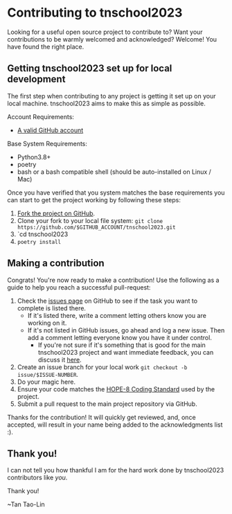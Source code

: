 Contributing to tnschool2023
========

Looking for a useful open source project to contribute to?
Want your contributions to be warmly welcomed and acknowledged?
Welcome! You have found the right place.

## Getting tnschool2023 set up for local development
The first step when contributing to any project is getting it set up on your local machine. tnschool2023 aims to make this as simple as possible.

Account Requirements:

- [A valid GitHub account](https://github.com/join)

Base System Requirements:

- Python3.8+
- poetry
- bash or a bash compatible shell (should be auto-installed on Linux / Mac)

Once you have verified that you system matches the base requirements you can start to get the project working by following these steps:

1. [Fork the project on GitHub](https://github.com/tanlin2013/tnschool2023/fork).
2. Clone your fork to your local file system:
    `git clone https://github.com/$GITHUB_ACCOUNT/tnschool2023.git`
3. `cd tnschool2023
4. `poetry install`

## Making a contribution
Congrats! You're now ready to make a contribution! Use the following as a guide to help you reach a successful pull-request:

1. Check the [issues page](https://github.com/tanlin2013/tnschool2023/issues) on GitHub to see if the task you want to complete is listed there.
    - If it's listed there, write a comment letting others know you are working on it.
    - If it's not listed in GitHub issues, go ahead and log a new issue. Then add a comment letting everyone know you have it under control.
        - If you're not sure if it's something that is good for the main tnschool2023 project and want immediate feedback, you can discuss it [here](https://gitter.im/tanlin2013/tnschool2023).
2. Create an issue branch for your local work `git checkout -b issue/$ISSUE-NUMBER`.
3. Do your magic here.
4. Ensure your code matches the [HOPE-8 Coding Standard](https://github.com/hugapi/HOPE/blob/master/all/HOPE-8--Style-Guide-for-Hug-Code.md#hope-8----style-guide-for-hug-code) used by the project.
5. Submit a pull request to the main project repository via GitHub.

Thanks for the contribution! It will quickly get reviewed, and, once accepted, will result in your name being added to the acknowledgments list :).

## Thank you!
I can not tell you how thankful I am for the hard work done by tnschool2023 contributors like *you*.

Thank you!

~Tan Tao-Lin
